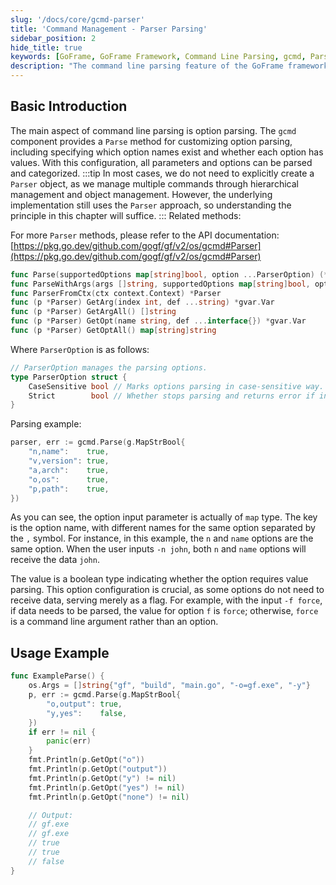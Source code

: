 ```yaml
---
slug: '/docs/core/gcmd-parser'
title: 'Command Management - Parser Parsing'
sidebar_position: 2
hide_title: true
keywords: [GoFrame, GoFrame Framework, Command Line Parsing, gcmd, Parser Parsing, Go Development, Code Example, Option Management, Command Line Options, Development Documentation]
description: "The command line parsing feature of the GoFrame framework, focusing on the Parser parsing method of the gcmd component. By customizing option names and value parsing, it can efficiently manage and parse command line options. Includes code examples and detailed API documentation to help developers understand and apply it in actual projects."
---
```


## Basic Introduction

The main aspect of command line parsing is option parsing. The `gcmd` component provides a `Parse` method for customizing option parsing, including specifying which option names exist and whether each option has values. With this configuration, all parameters and options can be parsed and categorized.
:::tip
In most cases, we do not need to explicitly create a `Parser` object, as we manage multiple commands through hierarchical management and object management. However, the underlying implementation still uses the `Parser` approach, so understanding the principle in this chapter will suffice.
:::
Related methods:

For more `Parser` methods, please refer to the API documentation: [https://pkg.go.dev/github.com/gogf/gf/v2/os/gcmd#Parser](https://pkg.go.dev/github.com/gogf/gf/v2/os/gcmd#Parser)

```go
func Parse(supportedOptions map[string]bool, option ...ParserOption) (*Parser, error)
func ParseWithArgs(args []string, supportedOptions map[string]bool, option ...ParserOption) (*Parser, error)
func ParserFromCtx(ctx context.Context) *Parser
func (p *Parser) GetArg(index int, def ...string) *gvar.Var
func (p *Parser) GetArgAll() []string
func (p *Parser) GetOpt(name string, def ...interface{}) *gvar.Var
func (p *Parser) GetOptAll() map[string]string
```

Where `ParserOption` is as follows:

```go
// ParserOption manages the parsing options.
type ParserOption struct {
    CaseSensitive bool // Marks options parsing in case-sensitive way.
    Strict        bool // Whether stops parsing and returns error if invalid option passed.
}
```

Parsing example:

```go
parser, err := gcmd.Parse(g.MapStrBool{
    "n,name":    true,
    "v,version": true,
    "a,arch":    true,
    "o,os":      true,
    "p,path":    true,
})
```

As you can see, the option input parameter is actually of `map` type. The key is the option name, with different names for the same option separated by the `,` symbol. For instance, in this example, the `n` and `name` options are the same option. When the user inputs `-n john`, both `n` and `name` options will receive the data `john`.

The value is a boolean type indicating whether the option requires value parsing. This option configuration is crucial, as some options do not need to receive data, serving merely as a flag. For example, with the input `-f force`, if data needs to be parsed, the value for option `f` is `force`; otherwise, `force` is a command line argument rather than an option.

## Usage Example

```go
func ExampleParse() {
    os.Args = []string{"gf", "build", "main.go", "-o=gf.exe", "-y"}
    p, err := gcmd.Parse(g.MapStrBool{
        "o,output": true,
        "y,yes":    false,
    })
    if err != nil {
        panic(err)
    }
    fmt.Println(p.GetOpt("o"))
    fmt.Println(p.GetOpt("output"))
    fmt.Println(p.GetOpt("y") != nil)
    fmt.Println(p.GetOpt("yes") != nil)
    fmt.Println(p.GetOpt("none") != nil)

    // Output:
    // gf.exe
    // gf.exe
    // true
    // true
    // false
}
```